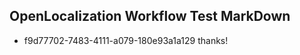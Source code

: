 ## OpenLocalization Workflow Test MarkDown
* f9d77702-7483-4111-a079-180e93a1a129 thanks!

<!--HONumber=Sep16_HO1-->


